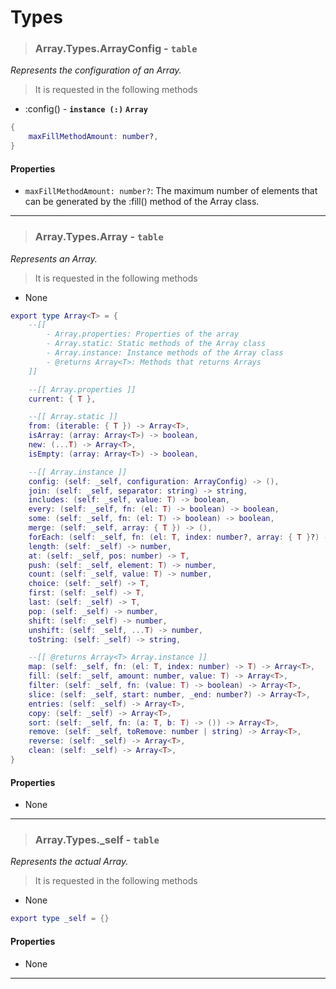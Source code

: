 # Types

> ### Array.Types.ArrayConfig - **`table`**

_Represents the configuration of an Array._

> It is requested in the following methods

- :config() - **`instance (:)`** **`Array`**

```lua linenums="1"
{
	maxFillMethodAmount: number?,
}
```

#### Properties

- `maxFillMethodAmount: number?`: The maximum number of elements that can be generated by the :fill() method of the Array class.

---

> ### Array.Types.Array - **`table`**

_Represents an Array._

> It is requested in the following methods

- None

```lua linenums="1"
export type Array<T> = {
	--[[
		- Array.properties: Properties of the array
		- Array.static: Static methods of the Array class
		- Array.instance: Instance methods of the Array class
		- @returns Array<T>: Methods that returns Arrays
	]]

	--[[ Array.properties ]]
	current: { T },

	--[[ Array.static ]]
	from: (iterable: { T }) -> Array<T>,
	isArray: (array: Array<T>) -> boolean,
	new: (...T) -> Array<T>,
	isEmpty: (array: Array<T>) -> boolean,

	--[[ Array.instance ]]
	config: (self: _self, configuration: ArrayConfig) -> (),
	join: (self: _self, separator: string) -> string,
	includes: (self: _self, value: T) -> boolean,
	every: (self: _self, fn: (el: T) -> boolean) -> boolean,
	some: (self: _self, fn: (el: T) -> boolean) -> boolean,
	merge: (self: _self, array: { T }) -> (),
	forEach: (self: _self, fn: (el: T, index: number?, array: { T }?) -> ()) -> (),
	length: (self: _self) -> number,
	at: (self: _self, pos: number) -> T,
	push: (self: _self, element: T) -> number,
	count: (self: _self, value: T) -> number,
	choice: (self: _self) -> T,
	first: (self: _self) -> T,
	last: (self: _self) -> T,
	pop: (self: _self) -> number,
	shift: (self: _self) -> number,
	unshift: (self: _self, ...T) -> number,
	toString: (self: _self) -> string,

	--[[ @returns Array<T> Array.instance ]]
	map: (self: _self, fn: (el: T, index: number) -> T) -> Array<T>,
	fill: (self: _self, amount: number, value: T) -> Array<T>,
	filter: (self: _self, fn: (value: T) -> boolean) -> Array<T>,
	slice: (self: _self, start: number, _end: number?) -> Array<T>,
	entries: (self: _self) -> Array<T>,
	copy: (self: _self) -> Array<T>,
	sort: (self: _self, fn: (a: T, b: T) -> ()) -> Array<T>,
	remove: (self: _self, toRemove: number | string) -> Array<T>,
	reverse: (self: _self) -> Array<T>,
	clean: (self: _self) -> Array<T>,
}
```

#### Properties

- None

---

> ### Array.Types._self - **`table`**

_Represents the actual Array._

> It is requested in the following methods

- None

```lua linenums="1"
export type _self = {}
```

#### Properties

- None

---
